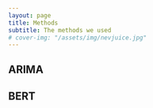 ```yaml
---
layout: page
title: Methods
subtitle: The methods we used
# cover-img: "/assets/img/nevjuice.jpg"
---
```


## ARIMA

## BERT
